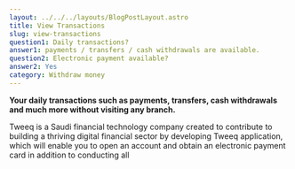 ```yaml
---
layout: ../../../layouts/BlogPostLayout.astro
title: View Transactions
slug: view-transactions
question1: Daily transactions?
answer1: payments / transfers / cash withdrawals are available.
question2: Electronic payment available?
answer2: Yes
category: Withdraw money
---
```

**Your daily transactions such as payments, transfers, cash withdrawals and much more without visiting any branch.**

Tweeq is a Saudi financial technology company created to contribute to building a thriving digital financial sector by developing Tweeq application, which will enable you to open an account and obtain an electronic payment card in addition to conducting all